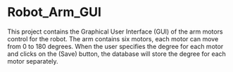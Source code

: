 # Robot_Arm_GUI
This project contains the Graphical User Interface (GUI) of the arm motors control for the robot.
The arm contains six motors, each motor can move from 0 to 180 degrees.
When the user specifies the degree for each motor and clicks on the (Save) button, the database will store the degree for each motor separately.
